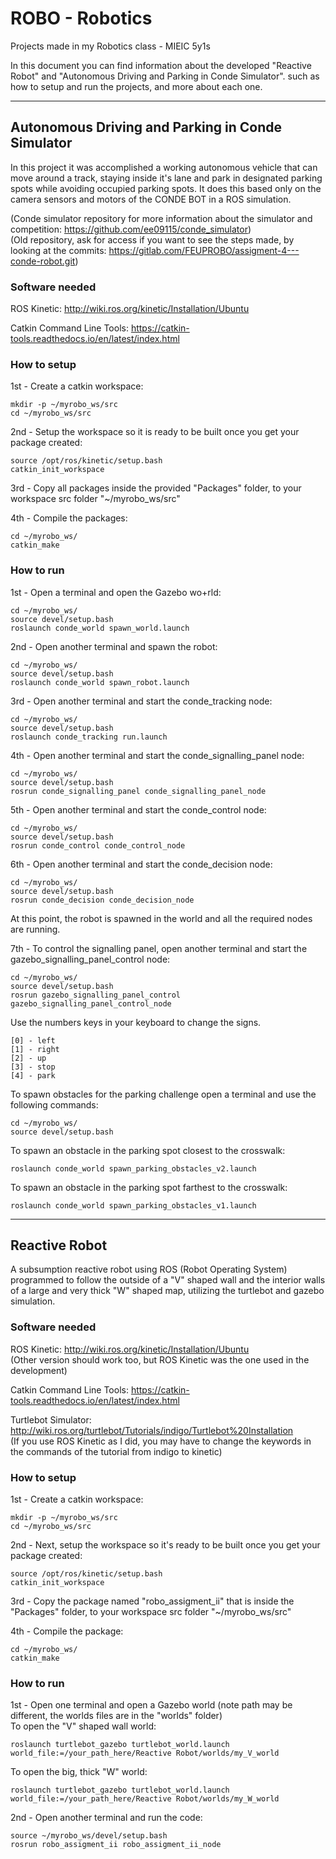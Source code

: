 # ROBO - Robotics
Projects made in my Robotics class - MIEIC 5y1s

In this document you can find information about the developed "Reactive Robot" and "Autonomous Driving and Parking in Conde Simulator". such as how to setup and run the projects, and more about each one.

---

## Autonomous Driving and Parking in Conde Simulator
In this project it was accomplished a working autonomous vehicle that can move around a track, staying inside it's lane and park in designated parking spots while avoiding occupied parking spots. It does this based only on the camera sensors and motors of the CONDE BOT in a ROS simulation.

(Conde simulator repository for more information about the simulator and competition: https://github.com/ee09115/conde_simulator)  
(Old repository, ask for access if you want to see the steps made, by looking at the commits: https://gitlab.com/FEUPROBO/assigment-4---conde-robot.git)

### Software needed
ROS Kinetic: http://wiki.ros.org/kinetic/Installation/Ubuntu

Catkin Command Line Tools: https://catkin-tools.readthedocs.io/en/latest/index.html

### How to setup
1st - Create a catkin workspace:
```
mkdir -p ~/myrobo_ws/src
cd ~/myrobo_ws/src
```

2nd - Setup the workspace so it is ready to be built once you get your package created:
```
source /opt/ros/kinetic/setup.bash
catkin_init_workspace
```

3rd - Copy all packages inside the provided "Packages" folder, to your workspace src folder "~/myrobo_ws/src"

4th - Compile the packages:
```
cd ~/myrobo_ws/
catkin_make
```

### How to run
1st - Open a terminal and open the Gazebo wo+rld:
```
cd ~/myrobo_ws/
source devel/setup.bash
roslaunch conde_world spawn_world.launch
```	

2nd - Open another terminal and spawn the robot:
```
cd ~/myrobo_ws/
source devel/setup.bash
roslaunch conde_world spawn_robot.launch
```

3rd - Open another terminal and start the conde_tracking node:
```
cd ~/myrobo_ws/
source devel/setup.bash
roslaunch conde_tracking run.launch
```

4th - Open another terminal and start the conde_signalling_panel node:
```
cd ~/myrobo_ws/
source devel/setup.bash
rosrun conde_signalling_panel conde_signalling_panel_node
```

5th - Open another terminal and start the conde_control node:
```
cd ~/myrobo_ws/
source devel/setup.bash
rosrun conde_control conde_control_node
```

6th - Open another terminal and start the conde_decision node:
```
cd ~/myrobo_ws/
source devel/setup.bash
rosrun conde_decision conde_decision_node
```

At this point, the robot is spawned in the world and all the required nodes are running.

7th - To control the signalling panel, open another terminal and start the gazebo_signalling_panel_control node:
```
cd ~/myrobo_ws/
source devel/setup.bash
rosrun gazebo_signalling_panel_control gazebo_signalling_panel_control_node
```
Use the numbers keys in your keyboard to change the signs.

```
[0] - left
[1] - right
[2] - up
[3] - stop
[4] - park
```

To spawn obstacles for the parking challenge open a terminal and use the following commands:
```
cd ~/myrobo_ws/
source devel/setup.bash
```
To spawn an obstacle in the parking spot closest to the crosswalk:
```
roslaunch conde_world spawn_parking_obstacles_v2.launch
```
To spawn an obstacle in the parking spot farthest to the crosswalk:
```
roslaunch conde_world spawn_parking_obstacles_v1.launch
```
<hr>

## Reactive Robot
A subsumption reactive robot using ROS (Robot Operating System) programmed to follow the outside of a "V" shaped wall and the interior walls of a large and very thick "W" shaped map, utilizing the turtlebot and gazebo simulation.  

### Software needed
ROS Kinetic: http://wiki.ros.org/kinetic/Installation/Ubuntu  
(Other version should work too, but ROS Kinetic was the one used in the development)

Catkin Command Line Tools: https://catkin-tools.readthedocs.io/en/latest/index.html

Turtlebot Simulator: http://wiki.ros.org/turtlebot/Tutorials/indigo/Turtlebot%20Installation  
(If you use ROS Kinetic as I did, you may have to change the keywords in the commands of the tutorial from indigo to kinetic)

### How to setup
1st - Create a catkin workspace:
```
mkdir -p ~/myrobo_ws/src
cd ~/myrobo_ws/src
```

2nd - Next, setup the workspace so it's ready to be built once you get your package created:
```
source /opt/ros/kinetic/setup.bash
catkin_init_workspace
```
3rd - Copy the package named "robo_assigment_ii" that is inside the "Packages" folder, to your workspace src folder "~/myrobo_ws/src"

4th - Compile the package:
```
cd ~/myrobo_ws/
catkin_make
```

### How to run
1st - Open one terminal and open a Gazebo world (note path may be different, the worlds files are in the "worlds" folder)  
To open the "V" shaped wall world:
```
roslaunch turtlebot_gazebo turtlebot_world.launch world_file:=/your_path_here/Reactive Robot/worlds/my_V_world
```
To open the big, thick "W" world:
```
roslaunch turtlebot_gazebo turtlebot_world.launch world_file:=/your_path_here/Reactive Robot/worlds/my_W_world
```


2nd - Open another terminal and run the code:
```
source ~/myrobo_ws/devel/setup.bash
rosrun robo_assigment_ii robo_assigment_ii_node
```
